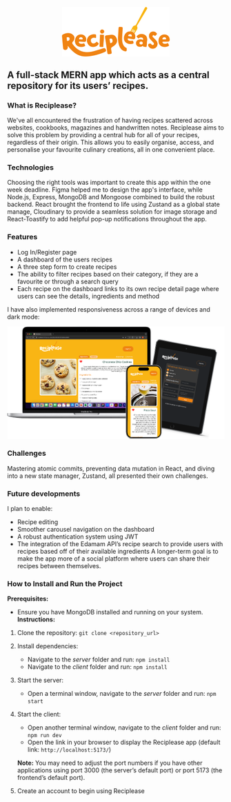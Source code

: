 <img src="./readme-assets/reciplease-logo.svg" width="250" style="display: block; margin: 0 auto;">

## A full-stack MERN app which acts as a central repository for its users’ recipes.

### What is Reciplease?

We've all encountered the frustration of having recipes scattered across websites, cookbooks, magazines and handwritten notes. Reciplease aims to solve this problem by providing a central hub for all of your recipes, regardless of their origin. This allows you to easily organise, access, and personalise your favourite culinary creations, all in one convenient place.

### Technologies

Choosing the right tools was important to create this app within the one week deadline. Figma helped me to design the app's interface, while Node.js, Express, MongoDB and Mongoose combined to build the robust backend. React brought the frontend to life using Zustand as a global state manage, Cloudinary to provide a seamless solution for image storage and React-Toastify to add helpful pop-up notifications throughout the app.

### Features

- Log In/Register page
- A dashboard of the users recipes
- A three step form to create recipes
- The ability to filter recipes based on their category, if they are a favourite or through a search query
- Each recipe on the dashboard links to its own recipe detail page where users can see the details, ingredients and method

I have also implemented responsiveness across a range of devices and dark mode:

<img src="./readme-assets/Devices.png" width="750" style="display: block; margin: 0 auto;">

### Challenges

Mastering atomic commits, preventing data mutation in React, and diving into a new state manager, Zustand, all presented their own challenges.

### Future developments

I plan to enable:

- Recipe editing
- Smoother carousel navigation on the dashboard
- A robust authentication system using JWT
- The integration of the Edamam API’s recipe search to provide users with recipes based off of their available ingredients
  A longer-term goal is to make the app more of a social platform where users can share their recipes between themselves.

### **How to Install and Run the Project**

**Prerequisites:**

- Ensure you have MongoDB installed and running on your system.
  **Instructions:**

1. Clone the repository:
   `git clone <repository_url>`

2. Install dependencies:
   - Navigate to the *server* folder and run:
     `npm install`
   - Navigate to the *client* folder and run:
     `npm install`
3. Start the server:
   - Open a terminal window, navigate to the *server* folder and run:
     `npm start`
4. Start the client:

   - Open another terminal window, navigate to the *client* folder and run:
     `npm run dev`
   - Open the link in your browser to display the Reciplease app (default link: `http://localhost:5173/`)

   **Note:** You may need to adjust the port numbers if you have other applications using port 3000 (the server’s default port) or port 5173 (the frontend’s default port).

5. Create an account to begin using Reciplease
